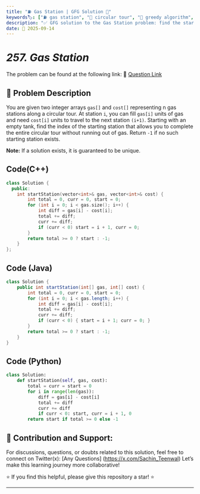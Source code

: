 ```yaml
---
title: "⛽ Gas Station | GFG Solution 🚗"
keywords🏷️: ["⛽ gas station", "🔄 circular tour", "📍 greedy algorithm", "📈 optimization", "📘 GFG", "🏁 competitive programming", "📚 DSA"]
description: "✅ GFG solution to the Gas Station problem: find the starting station to complete a circular tour using greedy approach with optimal time and space complexity. 🚀"
date: 📅 2025-09-14
---
```


# *257. Gas Station*

The problem can be found at the following link: 🔗 [Question Link](https://www.geeksforgeeks.org/problems/circular-tour-1587115620/1)

## **🧩 Problem Description**

You are given two integer arrays `gas[]` and `cost[]` representing n gas stations along a circular tour. At station `i`, you can fill `gas[i]` units of gas and need `cost[i]` units to travel to the next station `(i+1)`. Starting with an empty tank, find the index of the starting station that allows you to complete the entire circular tour without running out of gas. Return `-1` if no such starting station exists.

**Note:** If a solution exists, it is guaranteed to be unique.


## Code(C++)
```cpp
class Solution {
  public:
    int startStation(vector<int>& gas, vector<int>& cost) {
        int total = 0, curr = 0, start = 0;
        for (int i = 0; i < gas.size(); i++) {
            int diff = gas[i] - cost[i];
            total += diff;
            curr += diff;
            if (curr < 0) start = i + 1, curr = 0;
        }
        return total >= 0 ? start : -1;
    }
};
```

## Code (Java)

```java
class Solution {
    public int startStation(int[] gas, int[] cost) {
        int total = 0, curr = 0, start = 0;
        for (int i = 0; i < gas.length; i++) {
            int diff = gas[i] - cost[i];
            total += diff;
            curr += diff;
            if (curr < 0) { start = i + 1; curr = 0; }
        }
        return total >= 0 ? start : -1;
    }
}
```

## Code (Python)

```python
class Solution:
    def startStation(self, gas, cost):
        total = curr = start = 0
        for i in range(len(gas)):
            diff = gas[i] - cost[i]
            total += diff
            curr += diff
            if curr < 0: start, curr = i + 1, 0
        return start if total >= 0 else -1
```



## 🎯 **Contribution and Support:**

For discussions, questions, or doubts related to this solution, feel free to connect on Twitter(x): [Any Questions] (https://x.com/Sachin_Teenwal) Let’s make this learning journey more collaborative!

⭐ If you find this helpful, please give this repository a star! ⭐

---
